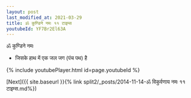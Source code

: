 ```yaml
---
layout: post
last_modified_at: 2021-03-29
title: ॐ कुण्डिने नमः ११ टाइम्स
youtubeId: YF7Br2El63A
---
```

 
 
 ॐ कुण्डिने नमः  
 
 -  जिसके हाथ में एक जल जग (पंच पथ) है 
 
  
 
  
 
 
 
 
 
 


{% include youtubePlayer.html id=page.youtubeId %}
 
[Next]({{ site.baseurl }}{% link  split2/_posts/2014-11-14-ॐ विकुर्वणाय नमः ११ टाइम्स.md%})
 
